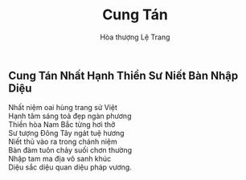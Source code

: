 ﻿---
title: Cung Tán
author: Hòa thượng Lệ Trang
---

## Cung Tán Nhất Hạnh Thiền Sư Niết Bàn Nhập Diệu

<div class="verse"><p>Nhất niệm oai hùng trang sử Việt<br/>
Hạnh tâm sáng toả đẹp ngàn phương<br/>
Thiền hòa Nam Bắc từng hơi thở<br/>
Sư tượng Đông Tây ngát tuệ hương<br/>
Niết thủ vào ra trong chánh niệm<br/>
Bàn đàm tuôn chảy suối chơn thường<br/>
Nhập tam ma địa vô sanh khúc<br/>
Diệu sắc diệu quan diệu pháp vương.</p></div>

<!-- *Tỳ kheo Lệ Trang khể thủ* -->
